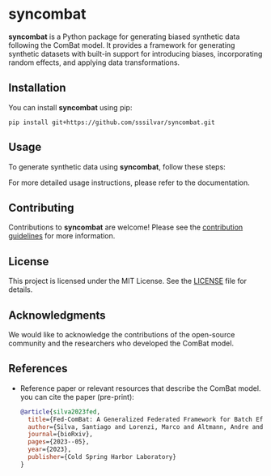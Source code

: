 # syncombat

**syncombat** is a Python package for generating biased synthetic data following the ComBat model. It provides a framework for generating synthetic datasets with built-in support for introducing biases, incorporating random effects, and applying data transformations.

## Installation

You can install **syncombat** using pip:

```shell
pip install git+https://github.com/sssilvar/syncombat.git
```

## Usage

To generate synthetic data using **syncombat**, follow these steps:


For more detailed usage instructions, please refer to the documentation.


## Contributing

Contributions to **syncombat** are welcome! Please see the [contribution guidelines](CONTRIBUTING.md) for more information.

## License

This project is licensed under the MIT License. See the [LICENSE](LICENSE) file for details.

## Acknowledgments

We would like to acknowledge the contributions of the open-source community and the researchers who developed the ComBat model.

## References

- Reference paper or relevant resources that describe the ComBat model.
you can cite the paper (pre-print): 
    ```bibtex
    @article{silva2023fed,
      title={Fed-ComBat: A Generalized Federated Framework for Batch Effect Harmonization in Collaborative Studies},
      author={Silva, Santiago and Lorenzi, Marco and Altmann, Andre and Oxtoby, Neil},
      journal={bioRxiv},
      pages={2023--05},
      year={2023},
      publisher={Cold Spring Harbor Laboratory}
    }
    ```

